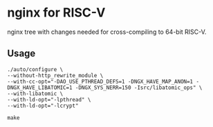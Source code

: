 # nginx for RISC-V

nginx tree with changes needed for cross-compiling to 64-bit RISC-V.

## Usage

```
./auto/configure \
--without-http_rewrite_module \
--with-cc-opt="-DAO_USE_PTHREAD_DEFS=1 -DNGX_HAVE_MAP_ANON=1 -DNGX_HAVE_LIBATOMIC=1 -DNGX_SYS_NERR=150 -Isrc/libatomic_ops" \
--with-libatomic \
--with-ld-opt="-lpthread" \
--with-ld-opt="-lcrypt"

make
```
